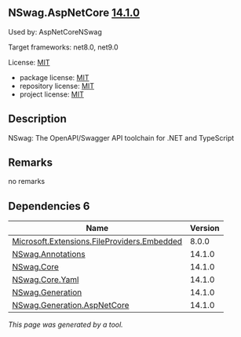 NSwag.AspNetCore [14.1.0](https://www.nuget.org/packages/NSwag.AspNetCore/14.1.0)
--------------------

Used by: AspNetCoreNSwag

Target frameworks: net8.0, net9.0

License: [MIT](../../../../licenses/mit) 

- package license: [MIT](https://licenses.nuget.org/MIT) 
- repository license: [MIT](https://github.com/RicoSuter/NSwag.git) 
- project license: [MIT](https://github.com/RicoSuter/NSwag) 

Description
-----------
NSwag: The OpenAPI/Swagger API toolchain for .NET and TypeScript

Remarks
-----------
no remarks


Dependencies 6
-----------

|Name|Version|
|----------|:----|
|[Microsoft.Extensions.FileProviders.Embedded](../../../../packages/nuget.org/microsoft.extensions.fileproviders.embedded/8.0.0)|8.0.0|
|[NSwag.Annotations](../../../../packages/nuget.org/nswag.annotations/14.1.0)|14.1.0|
|[NSwag.Core](../../../../packages/nuget.org/nswag.core/14.1.0)|14.1.0|
|[NSwag.Core.Yaml](../../../../packages/nuget.org/nswag.core.yaml/14.1.0)|14.1.0|
|[NSwag.Generation](../../../../packages/nuget.org/nswag.generation/14.1.0)|14.1.0|
|[NSwag.Generation.AspNetCore](../../../../packages/nuget.org/nswag.generation.aspnetcore/14.1.0)|14.1.0|

*This page was generated by a tool.*